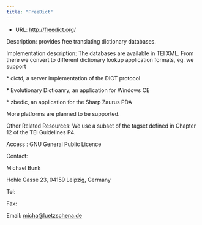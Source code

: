 ```yaml
---
title: "FreeDict"
---
```





* URL: <http://freedict.org/>



Description:
 provides free translating dictionary databases.



Implementation description:
 The databases are available in TEI XML. From there we convert to different dictionary
 lookup application formats, eg. we support
 
 
 \* dictd, a server implementation of the DICT protocol
 
 \* Evolutionary Dictioanry, an application for Windows CE
 
 \* zbedic, an application for the Sharp Zaurus PDA
 
 
 More platforms are planned to be supported.



Other Related Resources:
 We use a subset of the tagset defined in Chapter 12 of the TEI Guidelines P4.



Access :
 GNU General Public Licence



Contact: 



Michael Bunk


Hohle Gasse 23,
 04159 Leipzig,
 Germany


Tel: 


Fax: 


Email: [micha@luetzschena.de](mailto:micha@luetzschena.de)





